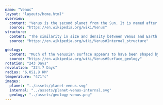 ```yaml
---
name: "Venus"
layout: "layouts/home.html"
overview:
  content: "Venus is the second planet from the Sun. It is named after the Roman goddess of love and beauty. As the brightest natural object in Earth's night sky after the Moon, Venus can cast shadows and can be, on rare occasions, visible to the naked eye in broad daylight."
  source: "https://en.wikipedia.org/wiki/Venus"
structure:
  content: "The similarity in size and density between Venus and Earth suggests they share a similar internal structure: a core, mantle, and crust. Like that of Earth, Venusian core is most likely at least partially liquid because the two planets have been cooling at about the same rate."
  source: "https://en.wikipedia.org/wiki/Venus#Internal_structure"

geology:
  content: "Much of the Venusian surface appears to have been shaped by volcanic activity. Venus has several times as many volcanoes as Earth, and it has 167 large volcanoes that are over 100 km (60 mi) across. The only volcanic complex of this size on Earth is the Big Island of Hawaii."
  source: "https://en.wikipedia.org/wiki/Venus#Surface_geology"
rotation: "243 Days"
revolution: "224.7 Days"
radius: "6,051.8 KM"
temperature: "471°c"
images:
  planet: "../assets/planet-venus.svg"
  internal: "../assets/planet-venus-internal.svg"
  geology: "../assets/geology-venus.png"
---
```

